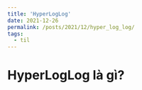 ```yaml
---
title: 'HyperLogLog'
date: 2021-12-26
permalink: /posts/2021/12/hyper_log_log/
tags:
  - til
---
```


HyperLogLog là gì?
======

